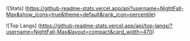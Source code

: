 ![Stats] (https://github-readme-stats.vercel.app/api?username=NightFall-Max&show_icons=true&theme=default&rank_icon=percentile)

![Top Langs] (https://github-readme-stats.vercel.app/api/top-langs/?username=NightFall-Max&layout=compact&card_width=470)
